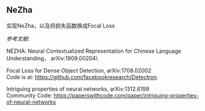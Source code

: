 ## NeZha
实现NeZha，以及将损失函数换成Focal Loss

*参考文献:*

NEZHA: Neural Contextualized Representation for Chinese Language Understanding， 	arXiv:1909.00204\

Focal Loss for Dense Object Detection, 	arXiv:1708.02002\
Code is at: https://github.com/facebookresearch/Detectron.


Intriguing properties of neural networks, 	arXiv:1312.6199\
Community Code: https://paperswithcode.com/paper/intriguing-properties-of-neural-networks

